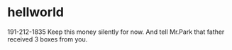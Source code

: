 # hellworld
191-212-1835
Keep this money silently for now.
And tell Mr.Park that father received 3 boxes from you.
